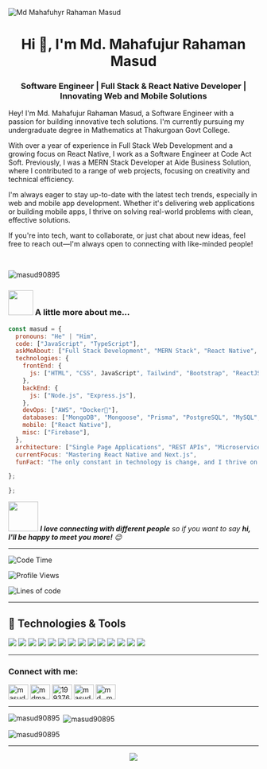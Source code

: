 ![Md Mahafuhyr Rahaman Masud](https://i.ibb.co/7RPPmcf/github-cover-Pic.jpg)

<h1 align="center">Hi 👋, I'm Md. Mahafujur Rahaman Masud</h1>

<h3 align="center">Software Engineer | Full Stack & React Native Developer | Innovating Web and Mobile Solutions</h3>

<p align="left">Hey! I'm Md. Mahafujur Rahaman Masud, a Software Engineer with a passion for building innovative tech solutions.
I'm currently pursuing my undergraduate degree in Mathematics at Thakurgoan Govt College.

With over a year of experience in Full Stack Web Development and a growing focus on React Native, I work as a Software Engineer at Code Act Soft. Previously, I was a MERN Stack Developer at Aide Business Solution, where I contributed to a range of web projects, focusing on creativity and technical efficiency.

I'm always eager to stay up-to-date with the latest tech trends, especially in web and mobile app development. Whether it's delivering web applications or building mobile apps, I thrive on solving real-world problems with clean, effective solutions.

If you're into tech, want to collaborate, or just chat about new ideas, feel free to reach out—I'm always open to connecting with like-minded people!</p>
<br/>

<p align="left"> <img src="https://komarev.com/ghpvc/?username=masud90895&label=Profile%20views&color=0e75b6&style=flat" alt="masud90895" /> </p>
<!-- about me section start -->

### <img src="https://media.giphy.com/media/VgCDAzcKvsR6OM0uWg/giphy.gif" width="50"> A little more about me...

```javascript
const masud = {
  pronouns: "He" | "Him",
  code: ["JavaScript", "TypeScript"],
  askMeAbout: ["Full Stack Development", "MERN Stack", "React Native", "Tech Trends", "Photography"],
  technologies: {
    frontEnd: {
      js: ["HTML", "CSS", JavaScript", Tailwind", "Bootstrap", "ReactJS", "Next.js", "TypeScript", "Redux", "Ant Design", "Axios"],
    },
    backEnd: {
      js: ["Node.js", "Express.js"],
    },
    devOps: ["AWS", "Docker🐳"],
    databases: ["MongoDB", "Mongoose", "Prisma", "PostgreSQL", "MySQL", "GraphQL"],
    mobile: ["React Native"],
    misc: ["Firebase"],
  },
  architecture: ["Single Page Applications", "REST APIs", "Microservices"],
  currentFocus: "Mastering React Native and Next.js",
  funFact: "The only constant in technology is change, and I thrive on learning something new every day.",

};

};
```

<img src="https://media.giphy.com/media/LnQjpWaON8nhr21vNW/giphy.gif" width="60"> <em><b>I love connecting with different people</b> so if you want to say <b>hi, I'll be happy to meet you more!</b> 😊</em>

---

<!--START_SECTION:waka-->

![Code Time](http://img.shields.io/badge/Code%20Time-2%2C178%20hrs%2041%20mins-blue)

![Profile Views](http://img.shields.io/badge/Profile%20Views-92312-blue)

![Lines of code](https://img.shields.io/badge/From%20Hello%20World%20I%27ve%20Written-4.7%20million%20lines%20of%20code-blue)

---
## 🔧 Technologies & Tools

![](https://img.shields.io/badge/OS-Linux-informational?style=flat&logo=linux&logoColor=white&color=6aa6f8)
![](https://img.shields.io/badge/Editor-VS_Code-informational?style=flat&logo=visual-studio-code&logoColor=white&color=6aa6f8)
![](https://img.shields.io/badge/Code-JavaScript-informational?style=flat&logo=javascript&logoColor=white&color=6aa6f8)
![](https://img.shields.io/badge/Code-React-informational?style=flat&logo=react&logoColor=white&color=6aa6f8)
![](https://img.shields.io/badge/Code-Next.js-informational?style=flat&logo=next.js&logoColor=white&color=6aa6f8)
![](https://img.shields.io/badge/Shell-Bash-informational?style=flat&logo=gnu-bash&logoColor=white&color=6aa6f8)
![](https://img.shields.io/badge/Tools-PostgreSQL-informational?style=flat&logo=postgresql&logoColor=white&color=6aa6f8)
![](https://img.shields.io/badge/Tools-Docker-informational?style=flat&logo=docker&logoColor=white&color=6aa6f8)
![](https://img.shields.io/badge/Code-Firebase-informational?style=flat&logo=firebase&logoColor=white&color=6aa6f8)
![](https://img.shields.io/badge/Code-Node-informational?style=flat&logo=node.js&logoColor=white&color=6aa6f8)
![](https://img.shields.io/badge/Code-Express-informational?style=flat&logo=express&logoColor=white&color=6aa6f8)
![](https://img.shields.io/badge/Code-Mongoose-informational?style=flat&logo=mongoose&logoColor=white&color=6aa6f8)
![](https://img.shields.io/badge/Code-AWS-informational?style=flat&logo=amazon&logoColor=white&color=6aa6f8)
![](https://img.shields.io/badge/Code-Prisma-informational?style=flat&logo=prisma&logoColor=white&color=6aa6f8)

---


<!-- about me section end -->

<!-- - 🌱 I’m currently learning **matarial UI**

- 👨‍💻 All of my projects are available at [Github](https://github.com/masud90895)

- 💬 Ask me about **HTML CSS Bootstrap tailwind daisy UI JavaScript React Node JS Firebase MongoDB Etc**

- 📫 How to reach me **masudhossainmbs129@gmail.com**
- 📫 Here is my [CV](https://drive.google.com/file/d/1pPo3Ita0W6M8zrwded6jJbPXZoOTQPQ1/view?usp=sharing)

- ⚡ Fun fact **I love to code as always** -->

<!-- connect with me section  -->

<h3 align="left">Connect with me:</h3>
<p align="left">
<a href="https://twitter.com/masud90895" target="blank"><img align="center" src="https://raw.githubusercontent.com/rahuldkjain/github-profile-readme-generator/master/src/images/icons/Social/twitter.svg" alt="masud90895" height="30" width="40" /></a>
<a href="https://linkedin.com/in/mdmahafujurrahamanmasud" target="blank"><img align="center" src="https://raw.githubusercontent.com/rahuldkjain/github-profile-readme-generator/master/src/images/icons/Social/linked-in-alt.svg" alt="mdmahafujurrahamanmasud" height="30" width="40" /></a>
<a href="https://stackoverflow.com/users/19937684" target="blank"><img align="center" src="https://raw.githubusercontent.com/rahuldkjain/github-profile-readme-generator/master/src/images/icons/Social/stack-overflow.svg" alt="19937684" height="30" width="40" /></a>
<a href="https://fb.com/masud90895" target="blank"><img align="center" src="https://raw.githubusercontent.com/rahuldkjain/github-profile-readme-generator/master/src/images/icons/Social/facebook.svg" alt="masud90895" height="30" width="40" /></a>
<a href="https://instagram.com/md._mahafujur_rahaman_masud" target="blank"><img align="center" src="https://raw.githubusercontent.com/rahuldkjain/github-profile-readme-generator/master/src/images/icons/Social/instagram.svg" alt="md._mahafujur_rahaman_masud" height="30" width="40" /></a>
</p>

---


<p><img align="left" src="https://github-readme-stats.vercel.app/api/top-langs?username=masud90895&show_icons=true&locale=en&layout=compact" alt="masud90895" /></p>

<p>&nbsp;<img align="center" src="https://github-readme-stats.vercel.app/api?username=masud90895&show_icons=true&locale=en" alt="masud90895" /></p>


<p><img align="center" src="https://github-readme-streak-stats.herokuapp.com/?user=masud90895&" alt="masud90895" /></p>

---

<div align="center">
	<img src="https://cdn.jsdelivr.net/gh/holic-x/holic-x/assets/github-contribution-grid-snake.svg" />
</div>
